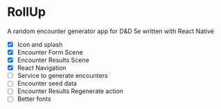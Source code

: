 # RollUp
A random encounter generator app for D&amp;D 5e written with React Native

- [x] Icon and splash
- [x] Encounter Form Scene
- [x] Encounter Results Scene
- [x] React Navigation
- [ ] Service to generate encounters
- [ ] Encounter seed data
- [ ] Encounter Results Regenerate action
- [ ] Better fonts
